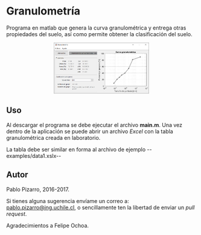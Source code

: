 # Granulometría
Programa en matlab que genera la curva granulométrica y entrega otras propiedades del suelo, así como permite obtener la clasificación del suelo.

<p align="center">
<img src="https://raw.githubusercontent.com/ppizarror/ppizarror.github.io/master/resources/images/granulometria/captura1.PNG" width="50%px" height="50%px">
</p>

## Uso

Al descargar el programa se debe ejecutar el archivo **main.m**. Una vez dentro de la aplicación se puede abrir un archivo *Excel* con la tabla granulométrica creada en laboratorio.

La tabla debe ser similar en forma al archivo de ejemplo --examples/data1.xslx--

## Autor
Pablo Pizarro, 2016-2017.

Si tienes alguna sugerencia envíame un correo a: [pablo.pizarro@ing.uchile.cl](mailto:pablo.pizarro@ing.uchile.cl), o sencillamente ten la libertad de enviar un _pull request_.

Agradecimientos a Felipe Ochoa.
